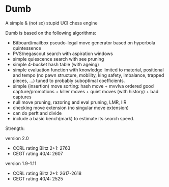 # Dumb
A simple &amp; (not so) stupid UCI chess engine

Dumb is based on the following algorithms:

 - Bitboard/mailbox pseudo-legal move generator based on hyperbola quintessence
 - PVS/negascout search with aspiration windows
 - simple quiescence search with see pruning
 - simple 4-bucket hash table (with ageing)
 - simple evaluation function with knowledge limited to material, positional and tempo (no pawn structure, mobility, king safety, imbalance, trapped pieces, ...) tuned to probably suboptimal coefficients.
 - simple (insertion) move sorting: hash move + mvvlva ordered good capture/promotions + killer moves + quiet moves (with history) + bad captures
 - null move pruning, razoring and eval pruning, LMR, IIR
 - checking move extension (no singular move extension)
 - can do perft and divide
 - include a basic bench(mark) to estimate its search speed.

Strength:

version 2.0
 - CCRL rating Blitz 2+1: 2763
 - CEGT rating 40/4: 2607

version 1.9-1.11
 - CCRL rating Blitz 2+1: 2617-2618
 - CEGT rating 40/4: 2525

